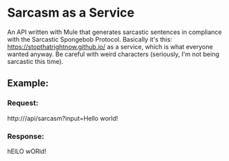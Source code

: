 # Sarcasm as a Service
An API written with Mule that generates sarcastic sentences in compliance with the Sarcastic Spongebob Protocol. Basically it's this: https://stopthatrightnow.github.io/ as a service, which is what everyone wanted anyway. Be careful with weird characters (seriously, I'm not being sarcastic this time).

## Example:

### Request: 
http://<host>/api/sarcasm?input=Hello world!

### Response:
hElLO wORld!
